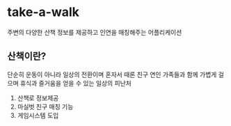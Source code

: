 # take-a-walk
주변의 다양한 산책 정보를 제공하고 인연을 매칭해주는 어플리케이션


## 산책이란? 
단순히 운동이 아니라 일상의 전환이며 혼자서 때론 친구 연인 가족들과 함께 가볍게 걸으며 휴식과 즐거움을 얻을 수 있는 일상의 피난처

1. 산책로 정보제공
2. 마실벗 친구 매칭 기능
3. 게임시스템 도입
